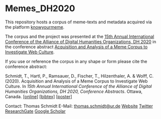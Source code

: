 # Memes_DH2020

This repository hosts a corpus of meme-texts and metadata acquired via the platform <a href="https://knowyourmeme.com/">knowyourmeme</a>.

The corpus and the project was presented at the <a href="">15th Annual International Conference of the Alliance of Digital Humanities Organizations, DH 2020</a> in the conference abstract <a href="https://dh2020.adho.org/wp-content/uploads/2020/07/590_AcquisitionandAnalysisofaMemeCorpustoInvestigateWebCulture.html">Acquisition and Analysis of a Meme Corpus to Investigate Web Culture</a>.

If you use or reference the corpus in any shape or form please cite the conference abstract:

Schmidt, T., Hartl, P., Ramsauer, D., Fischer, T., Hilzenthaler, A. & Wolff, C. (2020). Acquisition and Analysis of a Meme Corpus to Investigate Web Culture. In <em>15th Annual International Conference of the Alliance of Digital Humanities Organizations, DH 2020, Conference Abstracts</em>. Ottawa, Canada. <a href="https://dh2020.adho.org/wp-content/uploads/2020/07/590_AcquisitionandAnalysisofaMemeCorpustoInvestigateWebCulture.html">[online]</a> <a href="https://dblp.uni-trier.de/rec/conf/dihu/SchmidtHRFHW20.html?view=bibtex">[bibtex]</a> <a href="http://dx.doi.org/10.17613/mw0s-0805">[poster]</a>

Contact:
Thomas Schmidt
E-Mail: thomas.schmidt@ur.de
<a href="https://www.uni-regensburg.de/sprache-literatur-kultur/medieninformatik/sekretariat-team/thomas-schmidt/index.html">Website</a>
<a href="https://twitter.com/thomasS_UniR">Twitter</a>
<a href="https://www.researchgate.net/profile/Thomas-Schmidt-23">ResearchGate</a>
<a href="https://scholar.google.de/citations?hl=de&user=FecReDsAAAAJ&view_op=list_works">Google Scholar</a>
